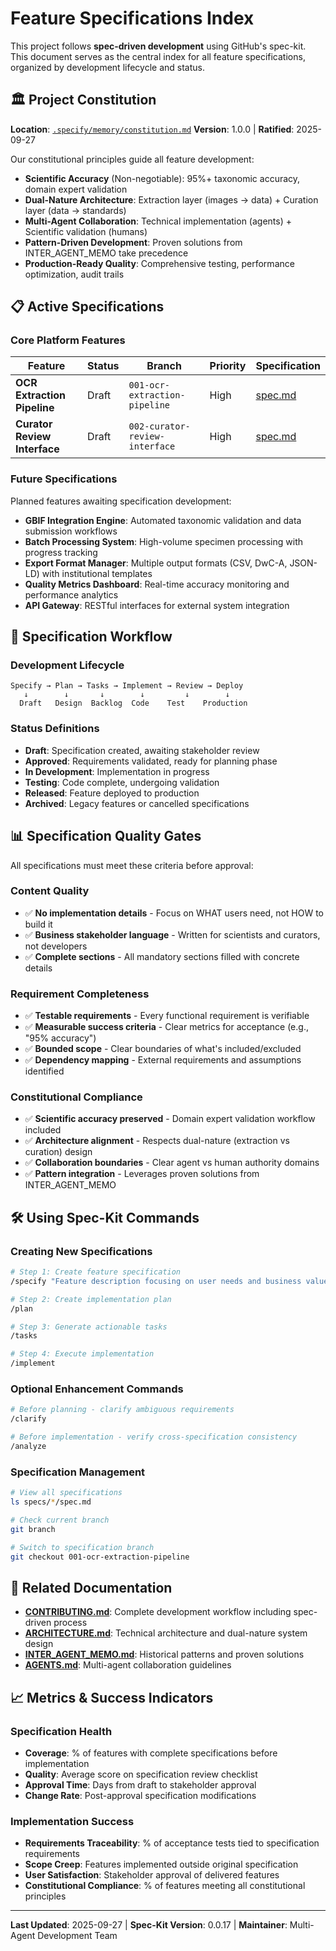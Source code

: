 # Feature Specifications Index

This project follows **spec-driven development** using GitHub's spec-kit. This document serves as the central index for all feature specifications, organized by development lifecycle and status.

## 🏛️ Project Constitution

**Location**: [`.specify/memory/constitution.md`](.specify/memory/constitution.md)
**Version**: 1.0.0 | **Ratified**: 2025-09-27

Our constitutional principles guide all feature development:
- **Scientific Accuracy** (Non-negotiable): 95%+ taxonomic accuracy, domain expert validation
- **Dual-Nature Architecture**: Extraction layer (images → data) + Curation layer (data → standards)
- **Multi-Agent Collaboration**: Technical implementation (agents) + Scientific validation (humans)
- **Pattern-Driven Development**: Proven solutions from INTER_AGENT_MEMO take precedence
- **Production-Ready Quality**: Comprehensive testing, performance optimization, audit trails

## 📋 Active Specifications

### Core Platform Features

| **Feature** | **Status** | **Branch** | **Priority** | **Specification** |
|-------------|------------|------------|--------------|-------------------|
| **OCR Extraction Pipeline** | Draft | `001-ocr-extraction-pipeline` | High | [spec.md](specs/001-ocr-extraction-pipeline/spec.md) |
| **Curator Review Interface** | Draft | `002-curator-review-interface` | High | [spec.md](specs/002-curator-review-interface/spec.md) |

### Future Specifications

Planned features awaiting specification development:

- **GBIF Integration Engine**: Automated taxonomic validation and data submission workflows
- **Batch Processing System**: High-volume specimen processing with progress tracking
- **Export Format Manager**: Multiple output formats (CSV, DwC-A, JSON-LD) with institutional templates
- **Quality Metrics Dashboard**: Real-time accuracy monitoring and performance analytics
- **API Gateway**: RESTful interfaces for external system integration

## 🔄 Specification Workflow

### Development Lifecycle
```
Specify → Plan → Tasks → Implement → Review → Deploy
   ↓        ↓       ↓        ↓         ↓        ↓
  Draft   Design  Backlog  Code    Test    Production
```

### Status Definitions
- **Draft**: Specification created, awaiting stakeholder review
- **Approved**: Requirements validated, ready for planning phase
- **In Development**: Implementation in progress
- **Testing**: Code complete, undergoing validation
- **Released**: Feature deployed to production
- **Archived**: Legacy features or cancelled specifications

## 📊 Specification Quality Gates

All specifications must meet these criteria before approval:

### Content Quality
- ✅ **No implementation details** - Focus on WHAT users need, not HOW to build it
- ✅ **Business stakeholder language** - Written for scientists and curators, not developers
- ✅ **Complete sections** - All mandatory sections filled with concrete details

### Requirement Completeness
- ✅ **Testable requirements** - Every functional requirement is verifiable
- ✅ **Measurable success criteria** - Clear metrics for acceptance (e.g., "95% accuracy")
- ✅ **Bounded scope** - Clear boundaries of what's included/excluded
- ✅ **Dependency mapping** - External requirements and assumptions identified

### Constitutional Compliance
- ✅ **Scientific accuracy preserved** - Domain expert validation workflow included
- ✅ **Architecture alignment** - Respects dual-nature (extraction vs curation) design
- ✅ **Collaboration boundaries** - Clear agent vs human authority domains
- ✅ **Pattern integration** - Leverages proven solutions from INTER_AGENT_MEMO

## 🛠️ Using Spec-Kit Commands

### Creating New Specifications
```bash
# Step 1: Create feature specification
/specify "Feature description focusing on user needs and business value"

# Step 2: Create implementation plan
/plan

# Step 3: Generate actionable tasks
/tasks

# Step 4: Execute implementation
/implement
```

### Optional Enhancement Commands
```bash
# Before planning - clarify ambiguous requirements
/clarify

# Before implementation - verify cross-specification consistency
/analyze
```

### Specification Management
```bash
# View all specifications
ls specs/*/spec.md

# Check current branch
git branch

# Switch to specification branch
git checkout 001-ocr-extraction-pipeline
```

## 🔗 Related Documentation

- **[CONTRIBUTING.md](CONTRIBUTING.md)**: Complete development workflow including spec-driven process
- **[ARCHITECTURE.md](ARCHITECTURE.md)**: Technical architecture and dual-nature system design
- **[INTER_AGENT_MEMO.md](INTER_AGENT_MEMO.md)**: Historical patterns and proven solutions
- **[AGENTS.md](AGENTS.md)**: Multi-agent collaboration guidelines

## 📈 Metrics & Success Indicators

### Specification Health
- **Coverage**: % of features with complete specifications before implementation
- **Quality**: Average score on specification review checklist
- **Approval Time**: Days from draft to stakeholder approval
- **Change Rate**: Post-approval specification modifications

### Implementation Success
- **Requirements Traceability**: % of acceptance tests tied to specification requirements
- **Scope Creep**: Features implemented outside original specification
- **User Satisfaction**: Stakeholder approval of delivered features
- **Constitutional Compliance**: % of features meeting all constitutional principles

---

**Last Updated**: 2025-09-27 | **Spec-Kit Version**: 0.0.17 | **Maintainer**: Multi-Agent Development Team